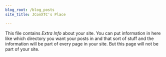 ```yaml
---
blog_root: /blog_posts
site_title: JConXTC's Place

---
```


This file contains _Extra Info_ about your site.  You can
put information in here like which directory you want your posts in
and that sort of stuff and the information will be part of every page
in your site.  But this page will not be part of your site.


